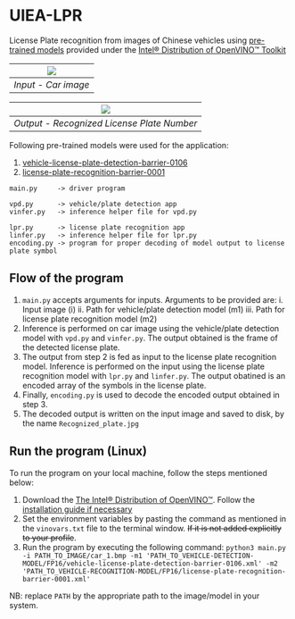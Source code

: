 # UIEA-LPR

License Plate recognition from images of Chinese vehicles using [pre-trained models](https://software.intel.com/en-us/openvino-toolkit/documentation/pretrained-models) provided under the [Intel® Distribution of OpenVINO™ Toolkit](https://software.intel.com/en-us/openvino-toolkit)  



![](https://github.com/ada-nai/UIEA-LPR/blob/master/car_1.bmp) | 
|:--:| 
|*Input - Car image*|

![](https://github.com/ada-nai/UIEA-LPR/blob/master/Recognized_plate.jpg) | 
|:--:| 
|*Output - Recognized License Plate Number*|



Following pre-trained models were used for the application:

  1) [vehicle-license-plate-detection-barrier-0106](https://docs.openvinotoolkit.org/2019_R1/_vehicle_license_plate_detection_barrier_0106_description_vehicle_license_plate_detection_barrier_0106.html)
  2) [license-plate-recognition-barrier-0001 ](https://docs.openvinotoolkit.org/2019_R1/_license_plate_recognition_barrier_0001_description_license_plate_recognition_barrier_0001.html)

```
main.py     -> driver program 
            
vpd.py      -> vehicle/plate detection app
vinfer.py   -> inference helper file for vpd.py
            
lpr.py      -> license plate recognition app
linfer.py   -> inference helper file for lpr.py
encoding.py -> program for proper decoding of model output to license plate symbol
```

## Flow of the program
1. `main.py` accepts arguments for inputs. Arguments to be provided are:
  i. Input image (i)
  ii. Path for vehicle/plate detection model (m1)
  iii. Path for license plate recognition model (m2)
2. Inference is performed on car image using the vehicle/plate detection model with `vpd.py` and `vinfer.py`. The output obtained is the frame of the detected license plate.
3. The output from step 2 is fed as input to the license plate recognition model. Inference is performed on the input using the license plate recognition model with `lpr.py` and `linfer.py`. The output obatined is an encoded array of the symbols in the license plate.
4. Finally, `encoding.py` is used to decode the encoded output obtained in step 3. 
5. The decoded output is written on the input image and saved to disk, by the name `Recognized_plate.jpg`

## Run the program (Linux)
To run the program on your local machine, follow the steps mentioned below:
1. Download the [The Intel® Distribution of OpenVINO™](https://software.intel.com/en-us/openvino-toolkit/choose-download/free-download-linux). Follow the [installation guide if necessary](https://docs.openvinotoolkit.org/latest/_docs_install_guides_installing_openvino_linux.html)
2. Set the environment variables by pasting the command as mentioned in the `vinovars.txt` file to the terminal window. ~~If it is not added explicitly to your profile~~.
3. Run the program by executing the following command:
`python3 main.py -i PATH_TO_IMAGE/car_1.bmp -m1 'PATH_TO_VEHICLE-DETECTION-MODEL/FP16/vehicle-license-plate-detection-barrier-0106.xml' -m2 'PATH_TO_VEHICLE-RECOGNITION-MODEL/FP16/license-plate-recognition-barrier-0001.xml'`

NB: replace `PATH` by the appropriate path to the image/model in your system.
